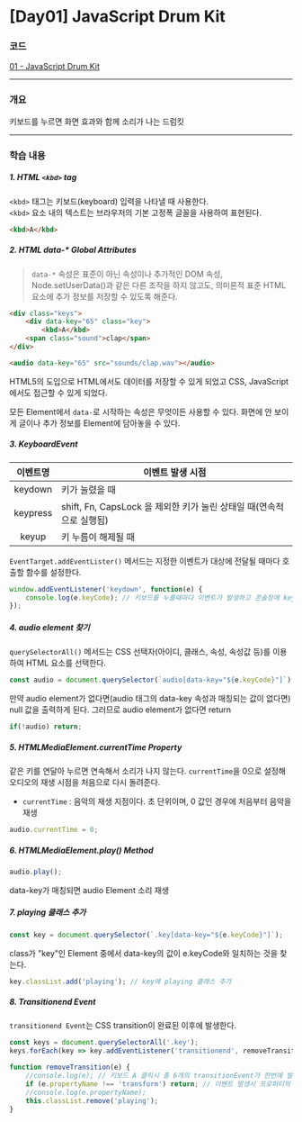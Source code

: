 # [Day01] JavaScript Drum Kit

### 코드

[01 - JavaScript Drum Kit](https://github.com/bhy304/JavaScript30/tree/master/01%20-%20JavaScript%20Drum%20Kit)

------

### 개요

키보드를 누르면 화면 효과와 함께 소리가 나는 드럼킷

------

### 학습 내용

##### 1. HTML ```<kbd>``` tag

```<kbd>``` 태그는 키보드(keyboard) 입력을 나타낼 때 사용한다. <br>
```<kbd>``` 요소 내의 텍스트는 브라우저의 기본 고정폭 글꼴을 사용하여 표현된다. 

```html
<kbd>A</kbd>
```

##### 2. HTML data-* Global Attributes

> ```data-*``` 속성은 표준이 아닌 속성이나 추가적인 DOM 속성, Node.setUserData()과 같은 다른 조작을 하지 않고도, 의미론적 표준 HTML 요소에 추가 정보를 저장할 수 있도록 해준다. 

```html
<div class="keys">
	<div data-key="65" class="key">
		<kbd>A</kbd>
	<span class="sound">clap</span>
</div>

<audio data-key="65" src="sounds/clap.wav"></audio>
```

HTML5의 도입으로 HTML에서도 데이터를 저장할 수 있게 되었고 CSS, JavaScript에서도 접근할 수 있게 되었다. 

모든 Element에서 ```data-```로 시작하는 속성은 무엇이든 사용할 수 있다. 화면에 안 보이게 글이나 추가 정보를 Element에 담아놓을 수 있다.

##### 3. KeyboardEvent

| 이벤트명 | 이벤트 발생 시점                                             |
| :------: | ------------------------------------------------------------ |
| keydown  | 키가 눌렸을 때                                               |
| keypress | shift, Fn, CapsLock 을 제외한 키가 눌린 상태일 때(연속적으로 실행됨) |
|  keyup   | 키 누름이 해제될 때                                          |

```EventTarget.addEventLister()``` 메서드는 지정한 이벤트가 대상에 전달될 때마다 호출할 함수를 설정한다.

```javascript
window.addEventListener('keydown', function(e) {
	console.log(e.keyCode); // 키보드를 누를때마다 이벤트가 발생하고 콘솔창에 keyCode 출력한다.
});
```

##### 4. audio element 찾기

 ```querySelectorAll()``` 메서드는 CSS 선택자(아이디, 클래스, 속성, 속성값 등)를 이용하여 HTML 요소를 선택한다.

```javascript
const audio = document.querySelector(`audio[data-key="${e.keyCode}"]`);
```

만약 audio element가 없다면(audio 태그의 data-key 속성과 매칭되는 값이 없다면) null 값을 출력하게 된다. 
그러므로 audio element가 없다면 return

```javascript
if(!audio) return; 
```

##### 5. HTMLMediaElement.currentTime Property

같은 키를 연달아 누르면 연속해서 소리가 나지 않는다. ```currentTime```을 0으로 설정해 오디오의 재생 시점을 처음으로 다시 돌려준다. 

* ```currentTime``` : 음악의 재생 지점이다. 초 단위이며, 0 값인 경우에 처음부터 음악을 재생

```javascript
audio.currentTime = 0;
```

##### 6. HTMLMediaElement.play() Method

```javascript
audio.play(); 
```

data-key가 매칭되면 audio Element 소리 재생

##### 7. playing 클래스 추가

```javascript
const key = document.querySelector(`.key[data-key="${e.keyCode}"]`);
```
class가 "key"인 Element 중에서 data-key의 값이 e.keyCode와 일치하는 것을 찾는다.

```javascript
key.classList.add('playing'); // key에 playing 클래스 추가
```

##### 8. Transitionend Event

```transitionend Event```는 CSS transition이 완료된 이후에 발생한다.

```javascript
const keys = document.querySelectorAll('.key');
keys.forEach(key => key.addEventListener('transitionend', removeTransition));  // removeTransition 콜백 함수 호출
```

```javascript
function removeTransition(e) {
    //console.log(e); // 키보드 A 클릭시 총 6개의 transitionEvent가 한번에 발생한다.
    if (e.propertyName !== 'transform') return; // 이벤트 발생시 프로퍼티의 이름이 transform이 아니면 skip!
    //console.log(e.propertyName);
    this.classList.remove('playing');
}
```